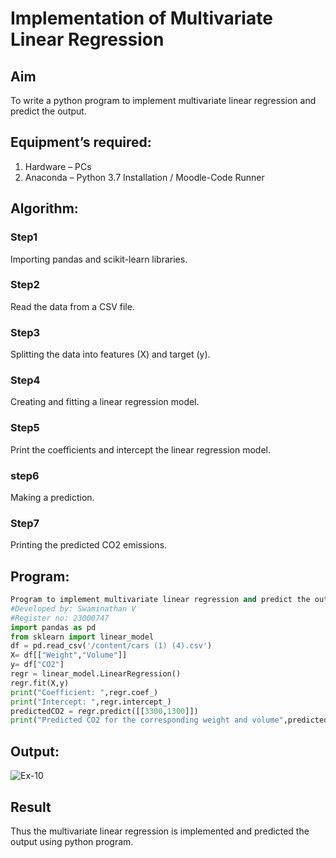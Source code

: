 # Implementation of Multivariate Linear Regression
## Aim
To write a python program to implement multivariate linear regression and predict the output.
## Equipment’s required:
1.	Hardware – PCs
2.	Anaconda – Python 3.7 Installation / Moodle-Code Runner
## Algorithm:
### Step1
Importing pandas and scikit-learn libraries.
### Step2
Read the data from a CSV file.
### Step3
Splitting the data into features (X) and target (y).
### Step4
Creating and fitting a linear regression model.
### Step5
Print the coefficients and intercept the linear regression model.
### step6
Making a prediction.
### Step7
Printing the predicted CO2 emissions.
## Program:
```python
Program to implement multivariate linear regression and predict the output
#Developed by: Swaminathan V
#Register no: 23000747
import pandas as pd
from sklearn import linear_model
df = pd.read_csv('/content/cars (1) (4).csv')
X= df[["Weight","Volume"]]
y= df["CO2"]
regr = linear_model.LinearRegression()
regr.fit(X,y)
print("Coefficient: ",regr.coef_)
print("Intercept: ",regr.intercept_)
predictedCO2 = regr.predict([[3300,1300]])
print("Predicted CO2 for the corresponding weight and volume",predictedCO2)

```
## Output:
![Ex-10](https://github.com/SwaminathanV23000747/Multivariate-Linear-Regression/assets/148931113/67e1cabc-eab3-4c4a-afdd-1c9cea2b35cf)

## Result
Thus the multivariate linear regression is implemented and predicted the output using python program.
